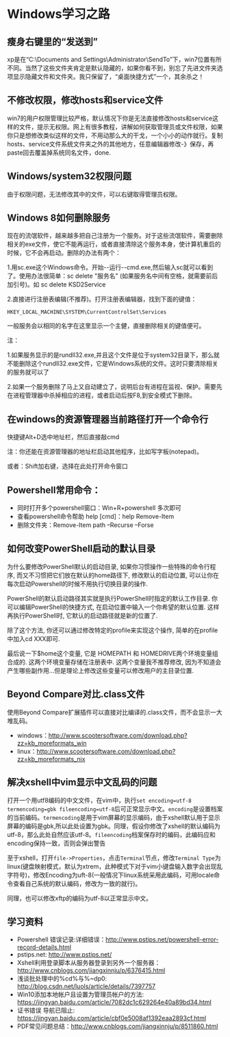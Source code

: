 # Windows学习之路

## 瘦身右键里的“发送到”

xp是在“C:\Documents and Settings\Administrator\SendTo”下，win7位置有所不同。当然了这些文件夹肯定是默认隐藏的，如果你看不到，别忘了先进文件夹选项显示隐藏文件和文件夹。我只保留了，“桌面快捷方式”一个，其余杀之！

## 不修改权限，修改hosts和service文件

win7的用户权限管理比较严格，默认情况下你是无法直接修改hosts和service这样的文件，提示无权限。网上有很多教程，讲解如何获取管理员或文件权限，如果你只是想修改类似这样的文件，不用动那么大的干戈，一个小小的动作就行。复制hosts、service文件系统文件夹之外的其他地方，任意编辑器修改-》保存，再paste回去覆盖掉系统同名文件，done.

## Windows/system32权限问题

由于权限问题，无法修改其中的文件，可以右键取得管理员权限。

## Windows 8如何删除服务

现在的流氓软件，越来越多把自己注册为一个服务。对于这些流氓软件，需要删除相关的exe文件，使它不能再运行，或者直接清除这个服务本身，使计算机重启的时候，它不会再启动。删除的办法有两个：

1.用sc.exe这个Windows命令。开始--运行--cmd.exe,然后输入sc就可以看到了。使用办法很简单：sc delete "服务名" (如果服务名中间有空格，就需要前后加引号)。如 sc delete KSD2Service

2.直接进行注册表编辑(不推荐)。打开注册表编辑器，找到下面的键值：

    HKEY_LOCAL_MACHINE\SYSTEM\CurrentControlSet\Services

一般服务会以相同的名字在这里显示一个主健，直接删除相关的键值便可。

注：

1.如果服务显示的是rundll32.exe,并且这个文件是位于system32目录下，那么就不能删除这个rundll32.exe文件，它是Windows系统的文件。这时只要清除相关的服务就可以了

2.如果一个服务删除了马上又自动建立了，说明后台有进程在监视、保护。需要先在进程管理器中杀掉相应的进程，或者启动后按F8,到安全模式下删除。

## 在windows的资源管理器当前路径打开一个命令行

快捷键Alt+D选中地址栏，然后直接敲cmd

注：你还能在资源管理器的地址栏启动其他程序，比如写字板(notepad)。

或者：Shift加右键，选择在此处打开命令窗口

## Powershell常用命令：

* 同时打开多个powershell窗口：Win+R+powershell 多次即可
* 查看powershell命令帮助 help [cmd]：help Remove-Item
* 删除文件夹：Remove-Item path –Recurse –Forse

## 如何改变PowerShell启动的默认目录

为什么要修改PowerShell默认的启动目录, 如果你习惯操作一些特殊的命令行程序, 而又不习惯把它们放在默认的home路径下, 修改默认的启动位置, 可以让你在每次启动Powershell的时候不用执行切换目录的操作.

PowerShell的默认启动路径其实就是执行PowerShell时指定的默认工作目录. 你可以编辑PowerShell的快捷方式, 在启动位置中输入一个你希望的默认位置. 这样再执行PowerShell时, 它默认的启动路径就是新的位置了.

除了这个方法, 你还可以通过修改特定的profile来实现这个操作, 简单的在profile中加入cd XXX即可.

最后说一下$home这个变量, 它是 HOMEPATH 和 HOMEDRIVE两个环境变量组合成的. 这两个环境变量存储在注册表中.  这两个变量我不推荐修改, 因为不知道会产生哪些副作用...但是理论上修改这些变量可以修改用户的主目录位置.

## Beyond Compare对比.class文件

使用Beyond Compare扩展插件可以直接对比编译的.class文件，而不会显示一大堆乱码。

* windows：<http://www.scootersoftware.com/download.php?zz=kb_moreformats_win>
* linux：<http://www.scootersoftware.com/download.php?zz=kb_moreformats_nix>

## 解决xshell中vim显示中文乱码的问题

打开一个用utf8编码的中文文件，在vim中，执行`set encoding=utf-8 termencoding=gbk fileencoding=utf-8`后可正常显示中文。`encoding`是设置档案的当前编码。`termencoding`是用于vim屏幕的显示编码，由于xshell默认用于显示屏幕的编码是gbk,所以此处设置为gbk。同理，假设你修改了xshell的默认编码为utf-8，那么此处自然应该utf-8。`fileencoding`档案保存时的编码，此编码应和encoding保持一致，否则会弹出警告

至于xshell，打开`file->Properties`，点击`Terminal`节点，修改`Terminal Type`为linux(键盘映射模式，默认为xtrem，此种模式下对于vim小键盘输入数字会出现乱字符号)，修改Encoding为uft-8(一般情况下linux系统采用此编码，可用locale命令查看自己系统的默认编码，修改为一致的就行)。

同理，也可以修改xftp的编码为utf-8以正常显示中文。

## 学习资料

* Powershell 错误记录:详细错误：<http://www.pstips.net/powershell-error-record-details.html>
* pstips.net: <http://www.pstips.net/>
* Xshell利用登录脚本从服务器登录到另外一个服务器：<http://www.cnblogs.com/jiangxinnju/p/6376415.html>
* 浅谈批处理中的%cd%与%~dp0: <http://blog.csdn.net/luols/article/details/7397757>
* Win10添加本地帐户且设置为管理员帐户的方法: <https://jingyan.baidu.com/article/7082dc1c629264e40a89bd34.html>
* 证书错误 导航已阻止: <https://jingyan.baidu.com/article/cbf0e5008af1392eaa2893cf.html>
* PDF常见问题总结：<http://www.cnblogs.com/jiangxinnju/p/8511860.html>
